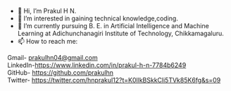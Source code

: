 - 👋 Hi, I’m Prakul H N.
- 👀 I’m interested in gaining technical knowledge,coding.
- 🌱 I’m currently pursuing B. E. in Artificial Intelligence and Machine Learning at Adichunchanagiri Institute of Technology, Chikkamagaluru.
- 📫 How to reach me:

Gmail- prakulhn04@gmail.com  
LinkedIn-https://www.linkedin.com/in/prakul-h-n-7784b6249   
GitHub- https://github.com/prakulhn   
Twitter- https://twitter.com/hnprakul12?t=K0llkBSkkCli5TVk85K6fg&s=09

<!---
prakulhn/prakulhn is a ✨ special ✨ repository because its `README.md` (this file) appears on your GitHub profile.
You can click the Preview link to take a look at your changes.
--->
